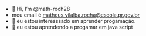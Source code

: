 - 👋 Hi, I’m @math-roch28
- meu email é matheus.vilalba.rocha@escola.pr.gov.br
- 👀 eu estou interesssado em aprender progamação.
- 🌱 eu estou aprendendo a  progamar em java script

